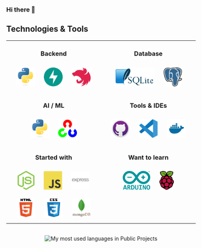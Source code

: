 ### Hi there 👋

<!--
**Jognovezzu/Jognovezzu** is a ✨ _special_ ✨ repository because its `README.md` (this file) appears on your GitHub profile.

Here are some ideas to get you started:

- 🔭 I’m currently working on ...
- 🌱 I’m currently learning ...
- 👯 I’m looking to collaborate on ...
- 🤔 I’m looking for help with ...
- 💬 Ask me about ...
- 📫 How to reach me: ...
- 😄 Pronouns: ...
- ⚡ Fun fact: ...
-->

<!-- SKILLSET:START -->

## Technologies & Tools

<table align="center">
 
<tr>
<td align="center" width="50%" valign="top">

### Backend
 
<img style="margin: 10px" src="assets/python.svg" alt="Python" title="Python" height="50" />
<img style="margin: 10px" src="assets/fastapi.svg" alt="FastAPI" title="FastAPI" height="50" />
<img style="margin: 10px" src="assets/NestJS.svg" alt="NestJS" title="NestJS" height="50" />

</td>
<td align="center" valign="top">
  


### Database

<img style="margin: 10px" src="assets/SQLite370.svg" alt="SQLite" title="SQLite" height="50" />
<img style="margin: 10px" src="assets/postgresql-icon.svg" alt="Postgres" title="Postgres" height="50" />

</td>
</tr>
 
<tr>
<td align="center" valign="top">

### AI / ML

<img style="margin: 10px" src="assets/python.svg" alt="Python" title="Python" height="50" />
<img style="margin: 10px" src="assets/opencv.svg" alt="OpenCV" title="OpenCV" height="50" />

</td>

<td align="center" valign="top">

### Tools & IDEs

<img style="margin: 10px" src="assets/github-desktop.svg" alt="GitHub Desktop" title="GitHub Desktop" height="50" />
<img style="margin: 10px" src="assets/visual-studio-code.svg" alt="Visual Studio Code" title="Visual Studio Code" height="50" />
<img style="margin: 10px" src="assets/docker.svg" alt="Docker" title="Docker" height="50" />

</td>
</tr>
<td align="center" valign="top">

### Started with

<img style="margin: 10px" src="assets/nodejs.svg" alt="Node.js" title="Node.js" height="50" />
<img style="margin: 10px" src="assets/javascript.svg" alt="JavaScript" title="JavaScript" height="50" />
<img style="margin: 10px" src="assets/express.svg" alt="Express.js" title="Express.js" height="50" />
<img style="margin: 10px" src="assets/html5.svg" alt="HTMl5" title="HTML5" height="50" />
<img style="margin: 10px" src="assets/css3.svg" alt="CSS3" title="CSS3" height="50" />
<img style="margin: 10px" src="assets/mongodb.svg" alt="MongoDB" title="MongoDB" height="50" />

</td>
<td align="center" valign="top">
  

### Want to learn


<img style="margin: 10px" src="assets/arduino.svg" alt="Arduino" title="Arduino" height="50" />
<img style="margin: 10px" src="assets/raspberry-pi.svg" alt="Raspberry Pi" title="Raspberry Pi" height="50" />

</td>
</tr>

</table>

<br/>

<!-- SKILLSET:END -->



<div align="center">
 <img src="https://github-readme-stats-git-masterrstaa-rickstaa.vercel.app/api/top-langs/?username=Jognovezzu&show_icons=true&langs_count=10&layout=compact&theme=dark&count_private=true&hide=shaderlab,rpc,glsl,hlsl,cmake,asp" alt="My most used languages in Public Projects" />
 </div>
